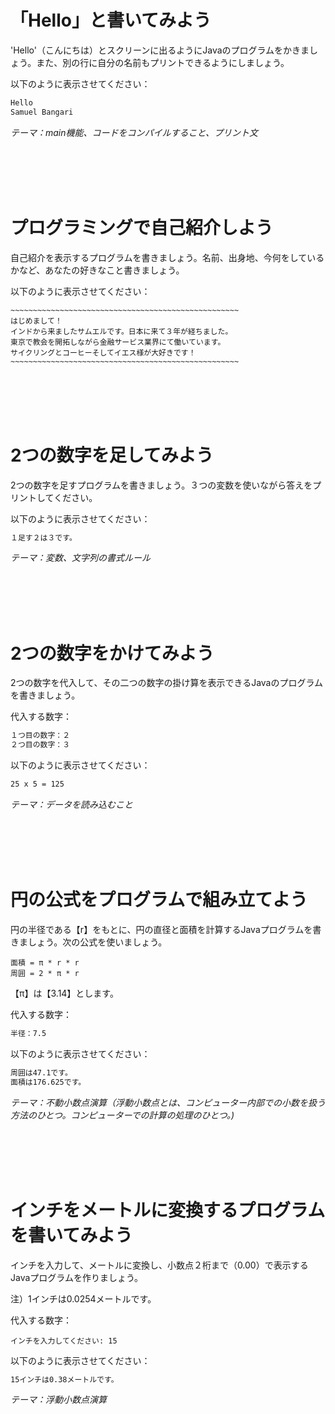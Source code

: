 # 「Hello」と書いてみよう

'Hello'（こんにちは）とスクリーンに出るようにJavaのプログラムをかきましょう。また、別の行に自分の名前もプリントできるようにしましょう。

以下のように表示させてください：

```bash
Hello
Samuel Bangari
```

_テーマ：main機能、コードをコンパイルすること、プリント文_

<br/><br/>
<br/><br/>

# プログラミングで自己紹介しよう

自己紹介を表示するプログラムを書きましょう。名前、出身地、今何をしているかなど、あなたの好きなこと書きましょう。

以下のように表示させてください：

```
~~~~~~~~~~~~~~~~~~~~~~~~~~~~~~~~~~~~~~~~~~~~~~~~~~~
はじめまして！
インドから来ましたサムエルです。日本に来て３年が経ちました。
東京で教会を開拓しながら金融サービス業界にて働いています。
サイクリングとコーヒーそしてイエス様が大好きです！
~~~~~~~~~~~~~~~~~~~~~~~~~~~~~~~~~~~~~~~~~~~~~~~~~~~
```

<br/><br/>
<br/><br/>

# 2つの数字を足してみよう

2つの数字を足すプログラムを書きましょう。３つの変数を使いながら答えをプリントしてください。

以下のように表示させてください：

```bash
１足す２は３です。
```

_テーマ：変数、文字列の書式ルール_

<br/><br/>
<br/><br/>

# 2つの数字をかけてみよう

2つの数字を代入して、その二つの数字の掛け算を表示できるJavaのプログラムを書きましょう。

代入する数字：

```bash
１つ目の数字：２
２つ目の数字：３
```

以下のように表示させてください：

```bash
25 x 5 = 125
```

_テーマ：データを読み込むこと_

<br/><br/>
<br/><br/>

# 円の公式をプログラムで組み立てよう

円の半径である【r】をもとに、円の直径と面積を計算するJavaプログラムを書きましょう。次の公式を使いましょう。

```
面積 = π * r * r
周囲 = 2 * π * r
```

【π】は【3.14】とします。

代入する数字：

```bash
半径：7.5
```

以下のように表示させてください：

```bash
周囲は47.1です。
面積は176.625です。
```

_テーマ：不動小数点演算（浮動小数点とは、コンピューター内部での小数を扱う方法のひとつ。コンピューターでの計算の処理のひとつ。)_

<br/><br/>
<br/><br/>

# インチをメートルに変換するプログラムを書いてみよう

インチを入力して、メートルに変換し、小数点２桁まで（0.00）で表示するJavaプログラムを作りましょう。

注）1インチは0.0254メートルです。

代入する数字：

```
インチを入力してください: 15
```

以下のように表示させてください：

```bash
15インチは0.38メートルです。
```

_テーマ：浮動小数点演算_

<br/><br/>
<br/><br/>
